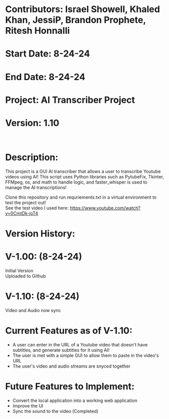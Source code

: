 # Contributors: Israel Showell, Khaled Khan, JessiP, Brandon Prophete, Ritesh Honnalli
# Start Date: 8-24-24
# End Date: 8-24-24
# Project: AI Transcriber Project
# Version: 1.10

<br>

# Description: 
This project is a GUI AI transcriber that allows a user to transcribe Youtube videos using AI!
This script uses Python libraries such as PytubeFix, Tkinter, FFMpeg, os, and math to handle logic, and faster_whisper is used to 
manage the AI transcriptions!

Clone this repository and run requriements.txt in a virtual environment to test the project out! <br>
See the test video I used here: https://www.youtube.com/watch?v=0CmtDk-joT4


# Version History:
# V-1.00: (8-24-24)
Initial Version <br>
Uploaded to Github <br>

# V-1.10: (8-24-24)
Video and Audio now sync <br>

# Current Features as of V-1.10:
- A user can enter in the URL of a Youtube video that doesn't have subtitles, and generate subtitles for it using AI!
- The user is met with a simple GUI to allow them to paste in the video's URL
- The user's video and audio streams are snyced together

# Future Features to Implement:
- Convert the local application into a working web application
- Improve the UI
- Sync the sound to the video (Completed)